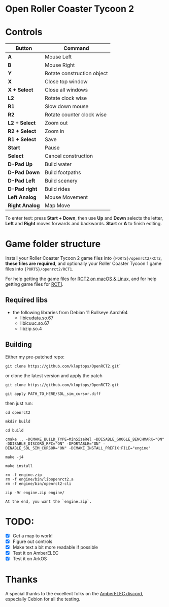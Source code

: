 # Open Roller Coaster Tycoon 2

# Controls

| Button            | Command                    |
|-------------------|----------------------------|
| **A**             | Mouse Left                 |
| **B**             | Mouse Right                |
| **Y**             | Rotate construction object |
| **X**             | Close top window           |
| **X + Select**    | Close all windows          |
| **L2**            | Rotate clock wise          |
| **R1**            | Slow down mouse            |
| **R2**            | Rotate counter clock wise  |
| **L2 + Select**   | Zoom out                   |
| **R2 + Select**   | Zoom in                    |
| **R1 + Select**   | Save                       |
| **Start**         | Pause                      |
| **Select**        | Cancel construction        |
| **D-Pad Up**      | Build water                |
| **D-Pad Down**    | Build footpaths            |
| **D-Pad Left**    | Build scenery              |
| **D-Pad right**   | Build rides                |
| **Left Analog**   | Mouse Movement             |
| **Right Analog**  | Map Move                   |


To enter text: press **Start + Down**, then use **Up** and **Down** selects the letter, **Left** and **Right** moves forwards and backwards. **Start** or **A** to finish editing.

# Game folder structure

Install your Roller Coaster Tycoon 2 game files into `{PORTS}/openrct2/RCT2`, **these files are required**, and optionally your Roller Coaster Tycoon 1 game files into `{PORTS}/openrct2/RCT1`.

For help getting the game files for [RCT2 on macOS & Linux](https://github.com/OpenRCT2/OpenRCT2/wiki/Installation-on-Linux-and-macOS), and for help getting game files for [RCT1](https://github.com/OpenRCT2/OpenRCT2/wiki/Loading-RCT1-scenarios-and-data).

## Required libs

- the following libraries from Debian 11 Bullseye Aarch64
  - libicudata.so.67
  - libicuuc.so.67
  - libzip.so.4

 
## Building

Either my pre-patched repo:

    git clone https://github.com/kloptops/OpenRCT2.git`

or clone the latest version and apply the patch

    git clone https://github.com/kloptops/OpenRCT2.git

    git apply PATH_TO_HERE/SDL_sim_cursor.diff

then just run:

    cd openrct2

    mkdir build

    cd build

    cmake .. -DCMAKE_BUILD_TYPE=MinSizeRel -DDISABLE_GOOGLE_BENCHMARK="ON" -DDISABLE_DISCORD_RPC="ON" -DPORTABLE="ON" -DENABLE_SDL_SIM_CURSOR="ON" -DCMAKE_INSTALL_PREFIX:FILE="engine"

    make -j4

    make install

    rm -f engine.zip
    rm -f engine/bin/libopenrct2.a
    rm -f engine/bin/openrct2-cli

    zip -9r engine.zip engine/

    At the end, you want the `engine.zip`.

# TODO:

- [x] Get a map to work!
- [x] Figure out controls
- [x] Make text a bit more readable if possible
- [x] Test it on AmberELEC
- [x] Test it on ArkOS

# Thanks

A special thanks to the excellent folks on the [AmberELEC discord](https://discord.com/invite/R9Er7hkRMe), especially Cebion for all the testing.
